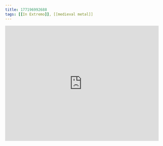 ```yaml
---
title: 177196992688
tags: [[In Extremo]], [[medieval metal]]
---
```

<iframe allow="accelerometer; autoplay; clipboard-write; encrypted-media; gyroscope; picture-in-picture" allowfullscreen="" frameborder="0" height="375" id="youtube_iframe" src="https://www.youtube.com/embed/YaS9kDZddfQ?feature=oembed&amp;enablejsapi=1&amp;origin=https://safe.txmblr.com&amp;wmode=opaque" width="500"></iframe>